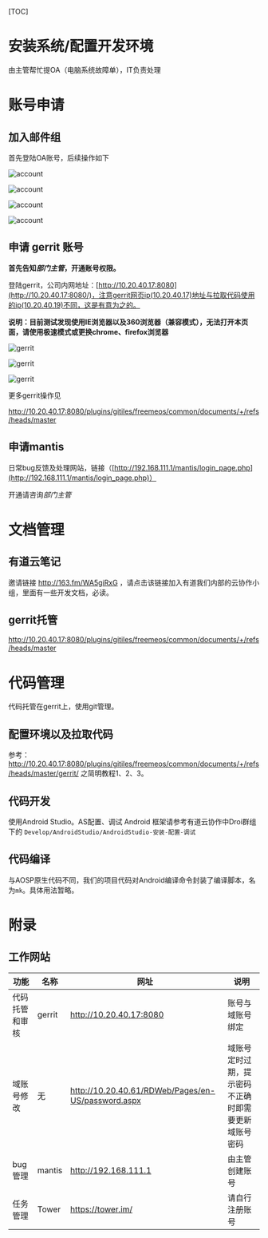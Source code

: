 [TOC]

# 安装系统/配置开发环境

由主管帮忙提OA（电脑系统故障单），IT负责处理

# 账号申请

## 加入邮件组

首先登陆OA账号，后续操作如下

![account](1/email-group-account-1.png)

![account](1/email-group-account-2.png)

![account](1/email-group-account-3.png)

![account](1/email-group-account-4.png)

## 申请 gerrit 账号

**首先告知*部门主管*，开通账号权限。**

登陆gerrit，公司内网地址：[http://10.20.40.17:8080](http://10.20.40.17:8080/)，注意gerrit网页ip(10.20.40.17)地址与拉取代码使用的ip(10.20.40.19)不同，这是有意为之的。

**说明：目前测试发现使用IE浏览器以及360浏览器（兼容模式），无法打开本页面，请使用极速模式或更换chrome、firefox浏览器**

![gerrit](1/gerrit-1.png)

![gerrit](1/gerrit-2.png)

![gerrit](1/gerrit-3.png)

更多gerrit操作见

 http://10.20.40.17:8080/plugins/gitiles/freemeos/common/documents/+/refs/heads/master

## 申请mantis

日常bug反馈及处理网站，链接（[http://192.168.111.1/mantis/login_page.php](http://192.168.111.1/mantis/login_page.php)）

开通请咨询*部门主管*

# 文档管理

## 有道云笔记

邀请链接 http://163.fm/WA5giRxG ，请点击该链接加入有道我们内部的云协作小组，里面有一些开发文档，必读。

## gerrit托管

http://10.20.40.17:8080/plugins/gitiles/freemeos/common/documents/+/refs/heads/master

# 代码管理

代码托管在gerrit上，使用git管理。

## 配置环境以及拉取代码

参考： http://10.20.40.17:8080/plugins/gitiles/freemeos/common/documents/+/refs/heads/master/gerrit/  之简明教程1、2、3。

## 代码开发

使用Android Studio。AS配置、调试 Android 框架请参考有道云协作中Droi群组下的 `Develop/AndroidStudio/AndroidStudio-安装-配置-调试`

## 代码编译

与AOSP原生代码不同，我们的项目代码对Android编译命令封装了编译脚本，名为`mk`。具体用法暂略。

# 附录

## 工作网站

功能 | 名称 | 网址 | 说明
---------|----------|---------|---------
代码托管和审核 | gerrit | http://10.20.40.17:8080 | 账号与域账号绑定
域账号修改 | 无 | http://10.20.40.61/RDWeb/Pages/en-US/password.aspx | 域账号定时过期，提示密码不正确时即需要更新域账号密码
bug管理 | mantis | http://192.168.111.1 | 由主管创建账号
任务管理 | Tower | https://tower.im/ | 请自行注册账号
